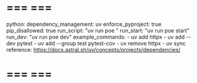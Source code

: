 # === <python> ===
python:
  dependency_management: uv
  enforce_pyproject: true
  pip_disallowed: true
  run_script: "uv run poe <task>"
  run_start: "uv run poe start"
  run_dev: "uv run poe dev"
  example_commands:
    - uv add httpx
    - uv add --dev pytest
    - uv add --group test pytest-cov
    - uv remove httpx
    - uv sync
  reference: https://docs.astral.sh/uv/concepts/projects/dependencies/
# === </python> ===
